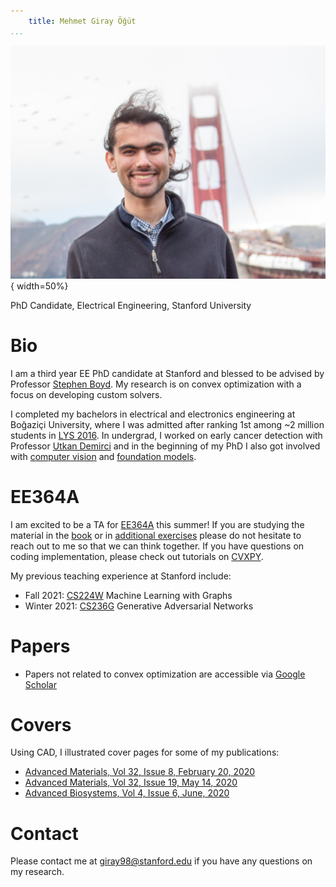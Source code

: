 ```yaml
---
    title: Mehmet Giray Öğüt
...
```


![](/public/img/headshot.jpg "Giray's Headshot"){ width=50%}
  
PhD Candidate, Electrical Engineering, Stanford University  
# Bio
I am a third year EE PhD candidate at Stanford and blessed to be advised by Professor [Stephen Boyd](https://web.stanford.edu/~boyd/). My research is on convex optimization with a focus on developing custom solvers. 

I completed my bachelors in electrical and electronics engineering at Boğaziçi University, where I was admitted after ranking 1st among ~2 million students in [LYS 2016](https://docplayer.biz.tr/22331630-Mehmet-giray-ogut-elektrik-elektronik-muhendisligi-ingilizce-bogazici-universitesi.html). In undergrad, I worked on early cancer detection with Professor [Utkan Demirci](https://bammlabs.stanford.edu) and in the beginning of my PhD I also got involved with [computer vision](https://openaccess.thecvf.com/content/CVPR2021/papers/Weng_Unsupervised_Discovery_of_the_Long-Tail_in_Instance_Segmentation_Using_Hierarchical_CVPR_2021_paper.pdf) and [foundation models](https://arxiv.org/pdf/2108.07258.pdf?utm_source=morning_brew). 

# EE364A
I am excited to be a TA for [EE364A](https://web.stanford.edu/class/ee364a/) this summer! If you are studying the material in the [book](https://web.stanford.edu/~boyd/cvxbook/bv_cvxbook.pdf) or in [additional exercises](https://web.stanford.edu/~boyd/cvxbook/bv_cvxbook_extra_exercises.pdf) please do not hesitate to reach out to me so that we can think together. If you have questions on coding implementation, please check out tutorials on [CVXPY](https://www.cvxpy.org).

My previous teaching experience at Stanford include:
* Fall 2021: [CS224W](https://web.stanford.edu/class/cs224w/) Machine Learning with Graphs
* Winter 2021: [CS236G](https://cs236g.stanford.edu) Generative Adversarial Networks

# Papers
* Papers not related to convex optimization are accessible via [Google Scholar](https://scholar.google.com/citations?user=wBkPd_cAAAAJ&hl=en&oi=ao)

# Covers
Using CAD, I illustrated cover pages for some of my publications:
* [Advanced Materials, Vol 32, Issue 8, February 20, 2020](https://onlinelibrary.wiley.com/doi/epdf/10.1002/adma.202070062)
* [Advanced Materials, Vol 32, Issue 19, May 14, 2020](https://onlinelibrary.wiley.com/doi/epdf/10.1002/adma.202070151) 
* [Advanced Biosystems, Vol 4, Issue 6, June, 2020](https://onlinelibrary.wiley.com/doi/epdf/10.1002/adbi.202070062)

# Contact
Please contact me at <giray98@stanford.edu> if you have any questions on my research.   
